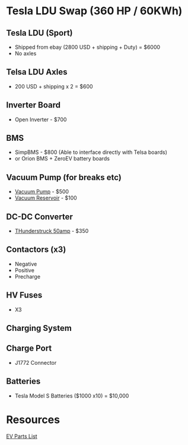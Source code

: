 # Tesla LDU Swap (360 HP / 60KWh)

## Tesla LDU (Sport)
- Shipped from ebay (2800 USD + shipping + Duty) = $6000
- No axles

## Telsa LDU Axles
- 200 USD + shipping x 2 = $600 

## Inverter Board
- Open Inverter - $700

## BMS
- SimpBMS - $800
(Able to interface directly with Telsa boards)
- or Orion BMS + ZeroEV battery boards


## Vacuum Pump (for breaks etc)
- [Vacuum Pump](https://www.amazon.com/LEED-Brakes-VP001B-ELECTRIC-VACUUM/dp/B0789PJWBN/ref=sr_1_3?keywords=vacuum+pump+brake+booster&linkCode=sl2&linkId=593d6bdbcc96d59254fd70174dc9e654&qid=1678669734&sr=8-3) - $500
- [Vacuum Reservoir](https://www.summitracing.com/parts/sum-g1464) - $100

## DC-DC Converter
- [THunderstruck 50amp](https://www.thunderstruck-ev.com/tsm-dcdc-lv.html) - $350

## Contactors (x3)
- Negative
- Positive
- Precharge

## HV Fuses
- X3

## Charging System

## Charge Port
- J1772 Connector

## Batteries
- Tesla Model S Batteries ($1000 x10) = $10,000


# Resources
[EV Parts List](https://www.onvoltage.com/ev-conversion-parts-list-120v#Parts)
